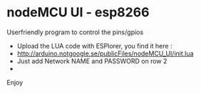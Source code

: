 # nodeMCU UI - esp8266
Userfriendly program to control the pins/gpios
- Upload the LUA code with ESPlorer, you find it here : 
- http://arduino.notgoogle.se/publicFiles/nodeMCU_UI/init.lua 
- Just add Network NAME and PASSWORD on row 2
- 
Enjoy

